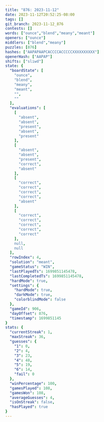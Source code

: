 ```yaml
---
title: "876: 2023-11-12"
date: 2023-11-12T20:52:25-08:00
tags: []
git_branch: 2023-11-12_876
contests: []
words: ["ounce","blend","meany","meant"]
openers: ["ounce"]
middlers: ["blend","meany"]
puzzles: [876]
hashes: ["AAPAPAAPCACCCCACCCCCXXXXXXXXXX"]
openerHash: ["AAPAP"]
shifts: ["sliwd"]
state: {
  "boardState": [
    "ounce",
    "blend",
    "meany",
    "meant",
    "",
    ""
  ],
  "evaluations": [
    [
      "absent",
      "absent",
      "present",
      "absent",
      "present"
    ],
    [
      "absent",
      "absent",
      "present",
      "correct",
      "absent"
    ],
    [
      "correct",
      "correct",
      "correct",
      "correct",
      "absent"
    ],
    [
      "correct",
      "correct",
      "correct",
      "correct",
      "correct"
    ],
    null,
    null
  ],
  "rowIndex": 4,
  "solution": "meant",
  "gameStatus": "WIN",
  "lastPlayedTs": 1699851145478,
  "lastCompletedTs": 1699851145478,
  "hardMode": true,
  "settings": {
    "hardMode": true,
    "darkMode": true,
    "colorblindMode": false
  },
  "gameId": 906,
  "dayOffset": 876,
  "timestamp": 1699851145
}
stats: {
  "currentStreak": 1,
  "maxStreak": 36,
  "guesses": {
    "1": 0,
    "2": 4,
    "3": 23,
    "4": 48,
    "5": 19,
    "6": 14,
    "fail": 0
  },
  "winPercentage": 100,
  "gamesPlayed": 108,
  "gamesWon": 108,
  "averageGuesses": 4,
  "isOnStreak": false,
  "hasPlayed": true
}
---
```

<!-- more -->
